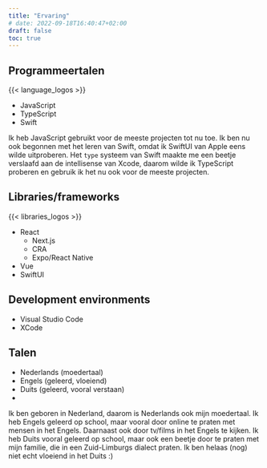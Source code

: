 ```yaml
---
title: "Ervaring"
# date: 2022-09-18T16:40:47+02:00
draft: false
toc: true
---
```


## Programmeertalen

{{< language_logos >}}

* JavaScript 
* TypeScript
* Swift

Ik heb JavaScript gebruikt voor de meeste projecten tot nu toe. Ik ben nu ook begonnen met het leren van Swift, omdat ik SwiftUI van Apple eens wilde uitproberen. Het `type` systeem van Swift maakte me een beetje verslaafd aan de intellisense van Xcode, daarom wilde ik TypeScript proberen en gebruik ik het nu ook voor de meeste projecten.

## Libraries/frameworks

{{< libraries_logos >}}

* React
  * Next.js
  * CRA
  * Expo/React Native
* Vue
* SwiftUI

## Development environments

* Visual Studio Code
* XCode

## Talen

* Nederlands (moedertaal)
* Engels (geleerd, vloeiend)
* Duits (geleerd, vooral verstaan)
* 
Ik ben geboren in Nederland, daarom is Nederlands ook mijn moedertaal. Ik heb Engels geleerd op school, maar vooral door online te praten met mensen in het Engels. Daarnaast ook door tv/films in het Engels te kijken. Ik heb Duits vooral geleerd op school, maar ook een beetje door te praten met mijn familie, die in een Zuid-Limburgs dialect praten. Ik ben helaas (nog) niet echt vloeiend in het Duits :)